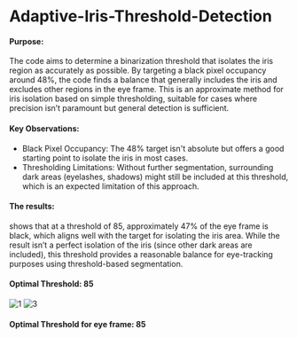 # Adaptive-Iris-Threshold-Detection

#### Purpose:
The code aims to determine a binarization threshold that isolates the iris region as accurately as possible. By targeting a black pixel occupancy around 48%, the code finds a balance that generally includes the iris and excludes other regions in the eye frame. This is an approximate method for iris isolation based on simple thresholding, suitable for cases where precision isn’t paramount but general detection is sufficient. 

#### Key Observations:
- Black Pixel Occupancy: The 48% target isn't absolute but offers a good starting point to isolate the iris in most cases.
- Thresholding Limitations: Without further segmentation, surrounding dark areas (eyelashes, shadows) might still be included at this threshold, which is an expected limitation of this approach.

#### The results:
shows that at a threshold of 85, approximately 47% of the eye frame is black, which aligns well with the target for isolating the iris area. While the result isn’t a perfect isolation of the iris (since other dark areas are included), this threshold provides a reasonable balance for eye-tracking purposes using threshold-based segmentation.




#### Optimal Threshold: 85 
![1](https://github.com/user-attachments/assets/d353377a-44fa-4212-b5f4-7282c4e5cc51)
![3](https://github.com/user-attachments/assets/6a794a18-c6e3-493e-9055-49cf5e92d6f3)


#### Optimal Threshold for eye frame: 85
